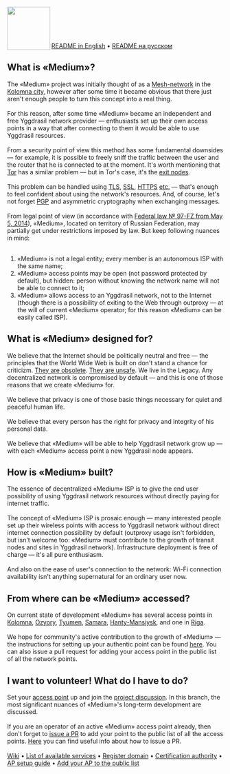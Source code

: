 <br/>
<img align="left" src="https://i.imgur.com/jwwzAxj.png" width="100px">
<br/><br/><br/><br/>

[README in English](README.en.md) • [README на русском](README.ru.md)

<h2>What is «Medium»?</h2>
The «Medium» project was initially thought of as a <a href="https://en.wikipedia.org/wiki/Mesh_networking">Mesh-network</a> in the <a href="https://en.wikipedia.org/wiki/Kolomna">Kolomna city</a>, however after some time it became obvious that there just aren't enough people to turn this concept into a real thing.
<br><br>
For this reason, after some time «Medium» became an independent and free Yggdrasil network provider — enthusiasts set up their own access points in a way that after connecting to them it would be able to use Yggdrasil resources.
<br><br>
From a security point of view this method has some fundamental downsides — for example, it is possible to freely sniff the traffic between the user and the router that he is connected to at the moment. It's worth mentioning that <a href="https://en.wikipedia.org/wiki/Tor_(anonymity_network)">Tor</a> has a similar problem — but in Tor's case, it's the <a href="https://hackertarget.com/tor-exit-node-visualization/">exit nodes</a>.
<br><br>
This problem can be handled using <a href="https://en.wikipedia.org/wiki/Transport_Layer_Security">TLS</a>, <a href="https://en.wikipedia.org/wiki/Secure_Sockets_Layer">SSL</a>, <a href="https://en.wikipedia.org/wiki/HTTPS">HTTPS</a> <a href="https://en.wikipedia.org/wiki/Cryptographic_protocol">etc.</a> — that's enough to feel confident about using the network's resources. And, of course, let's not forget <a href="https://en.wikipedia.org/wiki/Pretty_Good_Privacy">PGP</a> and asymmetric cryptography when exchanging messages.
<br><br>
From legal point of view (in accordance with <a href="www.consultant.ru/document/cons_doc_LAW_162586/">Federal law № 97-FZ from May 5, 2014</a>), «Medium», located on territory of Russian Federation, may partially get under restrictions imposed by law. But keep following nuances in mind:
<br><br>
<ol><li>«Medium» is not a legal entity; every member is an autonomous ISP with the same name;</li>
	<li>«Medium» access points may be open (not password protected by default), but hidden: person without knowing the network name will not be able to connect to it;</li>
	<li>«Medium» allows access to an Yggdrasil network, not to the Internet (though there is a possibility of exiting to the Web through outproxy — at the will of current «Medium» operator; for this reason «Medium» can be easily called ISP).</li></ol>
<h2>What is «Medium» designed for?</h2>
We believe that the Internet should be politically neutral and free — the principles that the World Wide Web is built on don't stand a chance for criticizm. <a href="https://www.vanityfair.com/news/2018/07/the-man-who-created-the-world-wide-web-has-some-regrets">They are obsolete</a>. <a href="https://lifehacker.com/its-no-surprise-anymore-your-data-is-never-safe-onlin-1471858210">They are unsafe</a>. We live in the Legacy. Any decentralized network is compromised by default — and this is one of those reasons that we create «Medium» for. 
<br><br>
We believe that privacy is one of those basic things necessary for quiet and peaceful human life.
<br><br>
We believe that every person has the right for privacy and integrity of his personal data.
<br><br>
We believe that «Medium» will be able to help Yggdrasil network grow up — with each «Medium» access point a new Yggdrasil node appears.
<h2>How is «Medium» built?</h2>
The essence of decentralized «Medium» ISP is to give the end user possibility of using Yggdrasil network resources without directly paying for internet traffic.
<br><br>
The concept of «Medium» ISP is prosaic enough — many interested people set up their wireless points with access to Yggdrasil network without direct internet connection possibility by default (outproxy usage isn't forbidden, but isn't welcome too: «Medium» must contribute to the growth of transit nodes and sites in Yggdrasil network). Infrastructure deployment is free of charge — it's all pure enthusiasm.
<br><br>
And also on the ease of user's connection to the network: Wi-Fi connection availability isn't anything supernatural for an ordinary user now.
<h2>From where can be «Medium» accessed?</h2>
On current state of development «Medium» has several access points in <a href="https://github.com/medium-isp/medium/tree/master/index/ru/50/kolomna">Kolomna</a>, <a href="https://github.com/medium-isp/medium/tree/master/index/ru/50/ozyory">Ozyory</a>, <a href="https://github.com/medium-isp/medium/tree/master/index/ru/72/tyumen">Tyumen</a>, <a href="https://github.com/medium-isp/medium/tree/master/index/ru/63/samara">Samara</a>, <a href="https://github.com/medium-isp/medium/tree/master/index/ru/86/hanty-mansiysk">Hanty-Mansiysk</a>, and one in <a href="https://github.com/medium-isp/medium/tree/master/index/lv/01/riga">Riga</a>.
<br><br>
We hope for community's active contribution to the growth of «Medium» — the instructions for setting up your authentic point can be found <a href="https://github.com/medium-isp/medium/blob/master/README.en.md#%D1%8F--%D0%BE%D0%BF%D0%B5%D1%80%D0%B0%D1%82%D0%BE%D1%80">here</a>. You can also issue a pull request for adding your access point in the public list of all the network points.
<h2>I want to volunteer! What do I have to do?</h2>
Set your <a href="https://github.com/medium-isp/medium/blob/master/README.en.md#%D1%8F--%D0%BE%D0%BF%D0%B5%D1%80%D0%B0%D1%82%D0%BE%D1%80">access point</a> up and join the <a href="https://github.com/medium-isp/medium/issues/1">project discussion</a>. In this branch, the most significant nuances of «Medium»'s long-term development are discussed.
<br><br>
If you are an operator of an active «Medium» access point already, then don't forget to <a href="https://github.com/medium-isp/medium/pulls">issue a PR</a> to add your point to the public list of all the access points. <a href="https://github.com/medium-isp/medium/blob/master/CONTRIBUTING.md">Here</a> you can find useful info about how to issue a PR.
<br><br>
<a href="https://github.com/medium-isp/medium/wiki">Wiki</a> • <a href="https://github.com/medium-isp/medium-dns/blob/master/README.md">List of available services</a> • <a href="https://github.com/medium-isp/medium-dns">Register domain</a> • <a href="https://github.com/medium-isp/medium-pki">Certification authority</a> • <a href="https://github.com/medium-isp/medium/blob/master/README.en.md">AP setup guide</a> • <a href="https://github.com/medium-isp/medium/blob/master/CONTRIBUTING.md">Add your AP to the public list</a>
